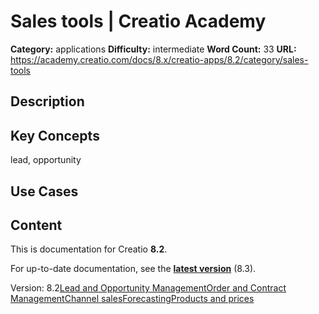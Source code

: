 # Sales tools | Creatio Academy

**Category:** applications **Difficulty:** intermediate **Word Count:** 33
**URL:**
https://academy.creatio.com/docs/8.x/creatio-apps/8.2/category/sales-tools

## Description

## Key Concepts

lead, opportunity

## Use Cases

## Content

This is documentation for Creatio **8.2**.

For up-to-date documentation, see the
**[latest version](/docs/8.x/creatio-apps/category/sales-tools)** (8.3).

Version:
8.2[Lead and Opportunity Management](/docs/8.x/creatio-apps/8.2/category/lead-and-opportunity-management)[Order and Contract Management](/docs/8.x/creatio-apps/8.2/category/order-and-contract-management)[Сhannel sales](/docs/8.x/creatio-apps/8.2/category/сhannel-sales)[Forecasting](/docs/8.x/creatio-apps/8.2/category/forecasting)[Products and prices](/docs/8.x/creatio-apps/8.2/category/products-and-prices)
